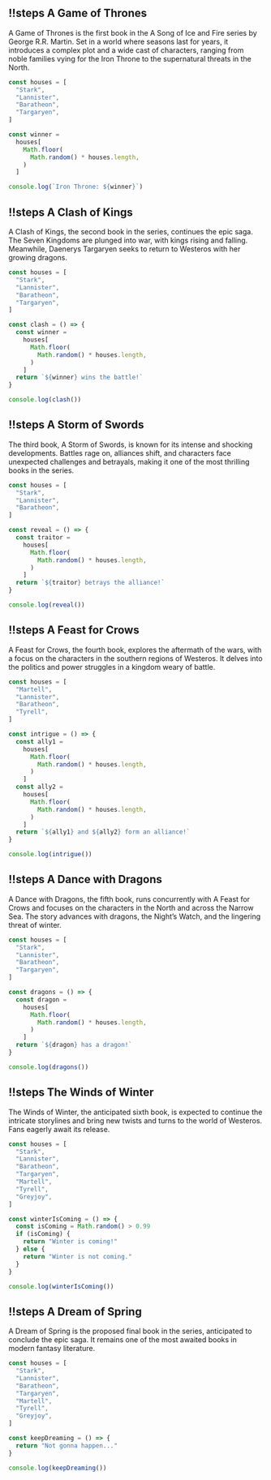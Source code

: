 ## !!steps A Game of Thrones

A Game of Thrones is the first book in the A Song of Ice and Fire series by George R.R. Martin. Set in a world where seasons last for years, it introduces a complex plot and a wide cast of characters, ranging from noble families vying for the Iron Throne to the supernatural threats in the North.

```js ! george.js
const houses = [
  "Stark",
  "Lannister",
  "Baratheon",
  "Targaryen",
]

const winner =
  houses[
    Math.floor(
      Math.random() * houses.length,
    )
  ]

console.log(`Iron Throne: ${winner}`)
```

## !!steps A Clash of Kings

A Clash of Kings, the second book in the series, continues the epic saga. The Seven Kingdoms are plunged into war, with kings rising and falling. Meanwhile, Daenerys Targaryen seeks to return to Westeros with her growing dragons.

```js ! george.js
const houses = [
  "Stark",
  "Lannister",
  "Baratheon",
  "Targaryen",
]

const clash = () => {
  const winner =
    houses[
      Math.floor(
        Math.random() * houses.length,
      )
    ]
  return `${winner} wins the battle!`
}

console.log(clash())
```

## !!steps A Storm of Swords

The third book, A Storm of Swords, is known for its intense and shocking developments. Battles rage on, alliances shift, and characters face unexpected challenges and betrayals, making it one of the most thrilling books in the series.

```js ! george.js
const houses = [
  "Stark",
  "Lannister",
  "Baratheon",
]

const reveal = () => {
  const traitor =
    houses[
      Math.floor(
        Math.random() * houses.length,
      )
    ]
  return `${traitor} betrays the alliance!`
}

console.log(reveal())
```

## !!steps A Feast for Crows

A Feast for Crows, the fourth book, explores the aftermath of the wars, with a focus on the characters in the southern regions of Westeros. It delves into the politics and power struggles in a kingdom weary of battle.

```js ! george.js
const houses = [
  "Martell",
  "Lannister",
  "Baratheon",
  "Tyrell",
]

const intrigue = () => {
  const ally1 =
    houses[
      Math.floor(
        Math.random() * houses.length,
      )
    ]
  const ally2 =
    houses[
      Math.floor(
        Math.random() * houses.length,
      )
    ]
  return `${ally1} and ${ally2} form an alliance!`
}

console.log(intrigue())
```

## !!steps A Dance with Dragons

A Dance with Dragons, the fifth book, runs concurrently with A Feast for Crows and focuses on the characters in the North and across the Narrow Sea. The story advances with dragons, the Night’s Watch, and the lingering threat of winter.

```js ! george.js
const houses = [
  "Stark",
  "Lannister",
  "Baratheon",
  "Targaryen",
]

const dragons = () => {
  const dragon =
    houses[
      Math.floor(
        Math.random() * houses.length,
      )
    ]
  return `${dragon} has a dragon!`
}

console.log(dragons())
```

## !!steps The Winds of Winter

The Winds of Winter, the anticipated sixth book, is expected to continue the intricate storylines and bring new twists and turns to the world of Westeros. Fans eagerly await its release.

```js ! george.js
const houses = [
  "Stark",
  "Lannister",
  "Baratheon",
  "Targaryen",
  "Martell",
  "Tyrell",
  "Greyjoy",
]

const winterIsComing = () => {
  const isComing = Math.random() > 0.99
  if (isComing) {
    return "Winter is coming!"
  } else {
    return "Winter is not coming."
  }
}

console.log(winterIsComing())
```

## !!steps A Dream of Spring

A Dream of Spring is the proposed final book in the series, anticipated to conclude the epic saga. It remains one of the most awaited books in modern fantasy literature.

```js ! george.js
const houses = [
  "Stark",
  "Lannister",
  "Baratheon",
  "Targaryen",
  "Martell",
  "Tyrell",
  "Greyjoy",
]

const keepDreaming = () => {
  return "Not gonna happen..."
}

console.log(keepDreaming())
```
